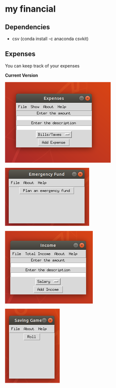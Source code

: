 # my financial



## Dependencies

 <ul>
  <li> csv (conda install -c anaconda csvkit) </li>
</ul>

## Expenses
<p> You can keep track of your expenses </p>

**Current Version**

<p><img src ="Expenses new.png" title = "Expenses Version"/> </p>

<p><img src ="em fund.png" title = "em fund Version"/> </p>
<p><img src ="income new.png" title = " income Version"/> </p>
<p><img src = "game.png" title = "Game Version"/> </p>
